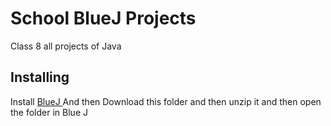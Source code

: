 # School BlueJ Projects

Class 8 all projects of Java

## Installing
Install [ BlueJ ](https://www.bluej.org/versions.html)
And then Download this folder and then unzip it and then open the folder in Blue J
